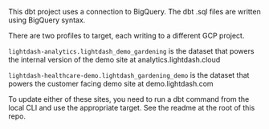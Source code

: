This dbt project uses a connection to BigQuery. The dbt .sql files are written using BigQuery syntax.

There are two profiles to target, each writing to a different GCP project.

`lightdash-analytics.lightdash_demo_gardening` is the dataset that powers the internal version of the demo site at analytics.lightdash.cloud

`lightdash-healthcare-demo.lightdash_gardening_demo` is the dataset that powers the customer facing demo site at demo.lightdash.com

To update either of these sites, you need to run a dbt command from the local CLI and use the appropriate target. See the readme at the root of this repo.